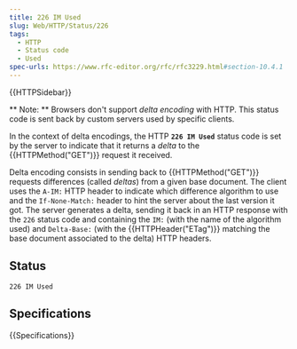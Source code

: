 ```yaml
---
title: 226 IM Used
slug: Web/HTTP/Status/226
tags:
  - HTTP
  - Status code
  - Used
spec-urls: https://www.rfc-editor.org/rfc/rfc3229.html#section-10.4.1
---
```


{{HTTPSidebar}}

** Note: ** Browsers don't support _delta encoding_ with HTTP. This status code is sent back by custom servers used by specific clients.

In the context of delta encodings, the HTTP **`226 IM Used`** status code is set by the server to indicate that it returns a _delta_ to the {{HTTPMethod("GET")}} request it received.

Delta encoding consists in sending back to {{HTTPMethod("GET")}} requests differences (called _deltas_) from a given base document. The client uses the `A-IM:` HTTP header to indicate which difference algorithm to use and the `If-None-Match:` header to hint the server about the last version it got. The server generates a delta, sending it back in an HTTP response with the `226` status code and containing the `IM:` (with the name of the algorithm used) and `Delta-Base:` (with the {{HTTPHeader("ETag")}} matching the base document associated to the delta) HTTP headers.

## Status

```
226 IM Used
```

## Specifications

{{Specifications}}
